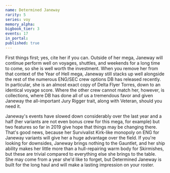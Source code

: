 ```yaml
---
name: Determined Janeway
rarity: 5
series: voy
memory_alpha:
bigbook_tier: 3
events: 17
in_portal:
published: true
---
```


First things first; yes, cite her if you can. Outside of her mega, Janeway will continue perform well on voyages, shuttles, and weekends for a long time to come, so she is well worth the investment. When you remove her from that context of the Year of Hell mega, Janeway still stacks up well alongside the rest of the numerous ENG/SEC crew options DB has released recently. In particular, she is an almost exact copy of Delta Flyer Torres, down to an identical voyage score. Where the other crew cannot match her, however, is collections, where DB has done all of us a tremendous favor and given Janeway the all-important Jury Rigger trait, along with Veteran, should you need it.

Janeway's events have slowed down considerably over the last year and a half (her variants are not even bonus crew for this mega, for example) but two features so far in 2019 give hope that things may be changing there. That's good news, because her Survivalist Kirk-like monopoly on ENG for Janeway variants will give her a huge advantage over the field. If you're looking for downsides, Janeway brings nothing to the Gauntlet, and her ship ability makes her little more than a hull-repairing warm body for Skirmishes, but these are trivial compared to everything else she brings to the table. She may come from a year she'd like to forget, but Determined Janeway is built for the long haul and will make a lasting impression on your roster.
